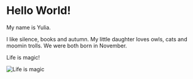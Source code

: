 # Hello World!

My name is Yulia.

I like silence, books and autumn.
My little daughter loves owls, cats and moomin trolls. We were both born in November.

Life is magic!

![Life is magic](https://ic.pics.livejournal.com/dinasovkova/11331247/2584838/2584838_original.png)
